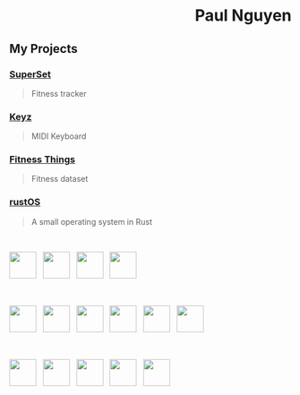 <h1 align='right'>Paul Nguyen</h1>

## My Projects

### [SuperSet](https://github.com/keyboardkardio/superset)
> Fitness tracker 

### [Keyz](https://github.com/keyboardkardio/react-keyz)
> MIDI Keyboard

### [Fitness Things](https://github.com/keyboardkardio/fitness)
> Fitness dataset

### [rustOS](https://github.com/keyboardkardio/rustOS)
> A small operating system in Rust

<br>

<img src="https://cdn.jsdelivr.net/gh/devicons/devicon/icons/java/java-original-wordmark.svg" height=48 width=48 /> &nbsp;
<img src="https://cdn.jsdelivr.net/gh/devicons/devicon/icons/typescript/typescript-original.svg" height=48 width=48 /> &nbsp;
<img src="https://cdn.jsdelivr.net/gh/devicons/devicon/icons/javascript/javascript-original.svg" height=48 width=48 /> &nbsp;
<img src="https://cdn.jsdelivr.net/gh/devicons/devicon/icons/rust/rust-plain.svg" height=48 width=48 /> &nbsp;

<br>

<img src="https://cdn.jsdelivr.net/gh/devicons/devicon/icons/spring/spring-original.svg" height=48 width=48 /> &nbsp;
<img src="https://cdn.jsdelivr.net/gh/devicons/devicon/icons/nodejs/nodejs-original.svg" height=48 width=48 /> &nbsp;
<img src="https://cdn.jsdelivr.net/gh/devicons/devicon/icons/react/react-original.svg" height=48 width=48 /> &nbsp;
<img src="https://cdn.jsdelivr.net/gh/devicons/devicon/icons/express/express-original.svg" height=48 width=48 /> &nbsp;
<img src="https://cdn.jsdelivr.net/gh/devicons/devicon/icons/postgresql/postgresql-original.svg" height=48 width=48 /> &nbsp;
<img src="https://cdn.jsdelivr.net/gh/devicons/devicon/icons/mysql/mysql-original.svg" height=48 width=48 /> &nbsp;

<br>

<img src="https://cdn.jsdelivr.net/gh/devicons/devicon/icons/gradle/gradle-plain.svg" height=48 width=48 /> &nbsp;
<img src="https://cdn.jsdelivr.net/gh/devicons/devicon/icons/webpack/webpack-original.svg" height=48 width=48 /> &nbsp;
<img src="https://cdn.jsdelivr.net/gh/devicons/devicon/icons/bash/bash-original.svg" height=48 width=48 /> &nbsp;
<img src="https://cdn.jsdelivr.net/gh/devicons/devicon/icons/photoshop/photoshop-line.svg" height=48 width=48 /> &nbsp;
<img src="https://cdn.jsdelivr.net/gh/devicons/devicon/icons/xd/xd-line.svg" height=48 width=48 /> &nbsp;

